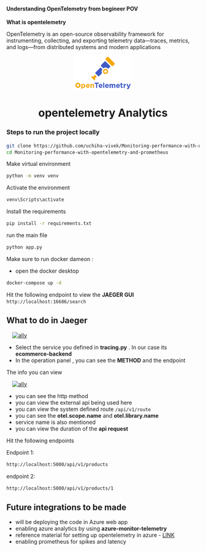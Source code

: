 #### Understanding OpenTelemetry from begineer POV

**What is opentelemetry**

OpenTelemetry is an open-source observability framework for instrumenting, collecting, and exporting telemetry data—traces, metrics, and logs—from distributed systems and modern applications



<p align="center">
  <a href="https://opentelemetry.io/docs/what-is-opentelemetry/">
    <img src="./assets/opentelemetry.png" width="150" alt="ally" style="margin: 0 15px;" />
  </a>
</p>

<h1 align="center">
  opentelemetry Analytics
</h1>



### Steps to run the project locally


```bash
git clone https://github.com/uchiha-vivek/Monitoring-performance-with-opentelemetry-and-prometheus.git
cd Monitoring-performance-with-opentelemetry-and-prometheus
```

Make virtual environment

```bash
python -m venv venv
```

Activate the environment

```bash
venv\Scripts\activate
```

Install the requirements

```bash
pip install -r requirements.txt
```

run the main file

```bash
python app.py
```



Make sure to run docker dameon :

- open the docker desktop

 ```bash
docker-compose up -d
```

Hit the following endpoint to view the **JAEGER GUI** 
```http://localhost:16686/search```



## What to do in Jaeger

<a href="https://opentelemetry.io/docs/what-is-opentelemetry/">
    <img src="./assets/jaegar1.png" width="550" height='500' alt="ally" style="margin: 0 15px;" />
</a>


- Select the service you defined in __tracing.py__ . In our case its **ecommerce-backend**
- In the operation panel , you can see the **METHOD** and the endpoint

The info you can view 

<a href="https://opentelemetry.io/docs/what-is-opentelemetry/">
    <img src="./assets/jaegar2.png" width="550" height='500' alt="ally" style="margin: 0 15px;" />
</a>

- you can see the http method
- you can view the external api being used here
- you can view the system defined route ```/api/v1/route```
- you can see the **otel.scope.name** and **otel.library.name**
- service name is also mentioned
- you can view the duration of the __api request__




Hit the following endpoints 

Endpoint 1:

```bash
http://localhost:5000/api/v1/products
```

endpoint 2:
```bash
http://localhost:5000/api/v1/products/1
```


## Future integrations to be made

- will be deploying the code in Azure web app 
- enabling azure analytics by using **azure-monitor-telemetry**
- reference material for setting up opentelemetry in azure - [LINK](https://learn.microsoft.com/en-us/azure/azure-monitor/app/opentelemetry-enable?tabs=python)
- enabling prometheus for spikes and latency